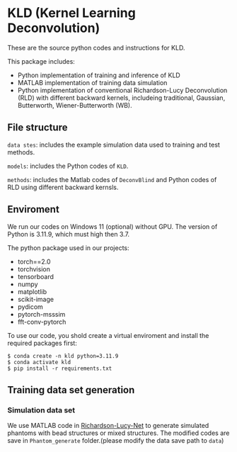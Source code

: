# KLD (Kernel Learning Deconvolution)

These are the source python codes and instructions for KLD.

This package includes:
- Python implementation of training and inference of KLD
- MATLAB implementation of training data simulation
- Python implementation of conventional Richardson-Lucy Deconvolution (RLD) with different backward kernels, includeing traditional, Gaussian, Butterworth, Wiener-Butterworth (WB).

## File structure
`data stes`: includes the example simulation data used to training and test methods.

`models`: includes the Python codes of `KLD`.

`methods`: includes the Matlab codes of `DeconvBlind` and Python codes of RLD using different backward kernsls.

## Enviroment
We run our codes on Windows 11 (optional) without GPU. The version of Python is 3.11.9, which must high then 3.7.

The python package used in our projects:
- torch==2.0
- torchvision
- tensorboard
- numpy
- matplotlib
- scikit-image
- pydicom
- pytorch-msssim
- fft-conv-pytorch

To use our code, you shold create a virtual enviroment and install the required packages first:

```
$ conda create -n kld python=3.11.9 
$ conda activate kld
$ pip install -r requirements.txt
```
## Training data set generation
### Simulation data set
We use MATLAB code in [Richardson-Lucy-Net](https://github.com/MeatyPlus/Richardson-Lucy-Net/tree/main/Phantom_generate) to generate simulated phantoms with bead structures or mixed structures. The modified codes are save in `Phantom_generate` folder.(please modify the data save path to `data`)








